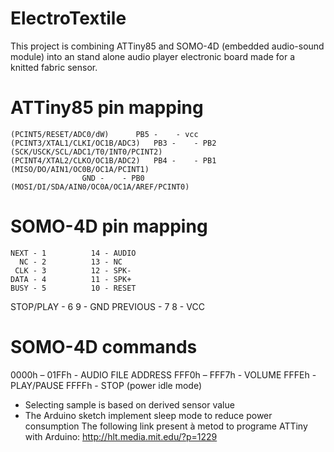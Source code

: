 ElectroTextile
==============
This project is combining ATTiny85 and SOMO-4D (embedded audio-sound module) into an stand alone audio player electronic board made for a knitted fabric sensor.

# ATTiny85 pin mapping

	(PCINT5/RESET/ADC0/dW)		PB5 -	 - vcc
	(PCINT3/XTAL1/CLKI/OC1B/ADC3)	PB3 -	 - PB2 (SCK/USCK/SCL/ADC1/T0/INT0/PCINT2)
	(PCINT4/XTAL2/CLKO/OC1B/ADC2)	PB4 -	 - PB1 (MISO/DO/AIN1/OC0B/OC1A/PCINT1)
					GND -	 - PB0 (MOSI/DI/SDA/AIN0/OC0A/OC1A/AREF/PCINT0)
# SOMO-4D pin mapping

	NEXT - 1	      14 - AUDIO
	  NC - 2 	      13 - NC
	 CLK - 3	      12 - SPK-
	DATA - 4 	      11 - SPK+
	BUSY - 5 	      10 - RESET
   STOP/PLAY - 6	       9 - GND
    PREVIOUS - 7	       8 - VCC

# SOMO-4D commands
 0000h – 01FFh - AUDIO FILE ADDRESS
 FFF0h – FFF7h - VOLUME
 FFFEh - PLAY/PAUSE
 FFFFh - STOP (power idle mode)

- Selecting sample is based on derived sensor value
- The Arduino sketch implement sleep mode to reduce power consumption
The following link present à metod to programe ATTiny with Arduino: http://hlt.media.mit.edu/?p=1229
